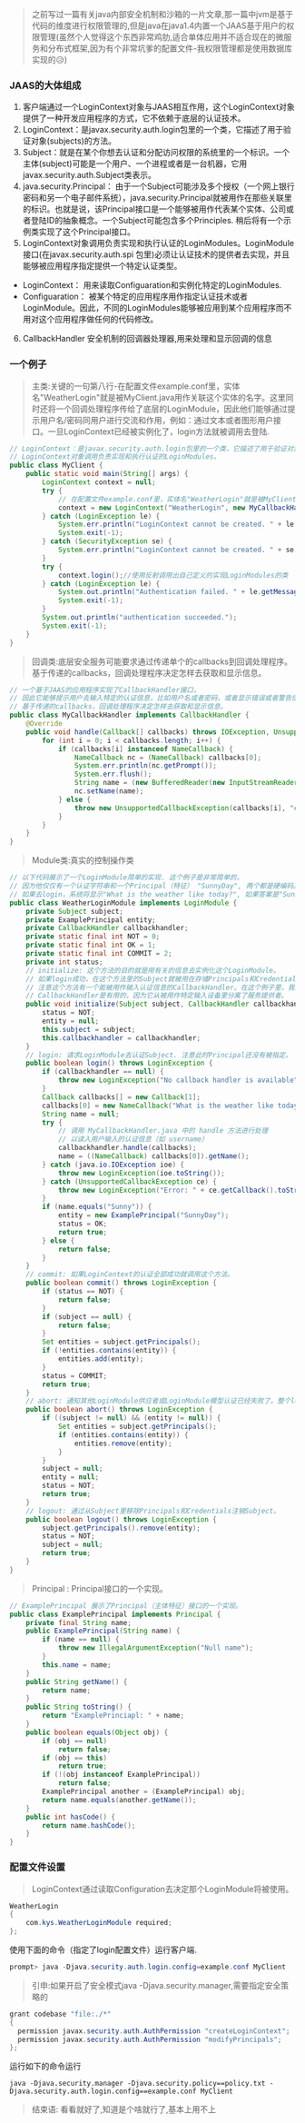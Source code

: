> 之前写过一篇有关java内部安全机制和沙箱的一片文章,那一篇中jvm是基于代码的维度进行权限管理的,但是java在java1.4内置一个JAAS基于用户的权限管理(虽然个人觉得这个东西非常鸡肋,适合单体应用并不适合现在的微服务和分布式框架,因为有个非常坑爹的配置文件-我权限管理都是使用数据库实现的:disappointed_relieved:)

### JAAS的大体组成

1. 客户端通过一个LoginContext对象与JAAS相互作用，这个LoginContext对象提供了一种开发应用程序的方式，它不依赖于底层的认证技术。
2. LoginContext：是javax.security.auth.login包里的一个类，它描述了用于验证对象(subjects)的方法。
3. Subject：就是在某个你想去认证和分配访问权限的系统里的一个标识。一个主体(subject)可能是一个用户、一个进程或者是一台机器，它用javax.security.auth.Subject类表示。
4. java.security.Principal： 由于一个Subject可能涉及多个授权（一个网上银行密码和另一个电子邮件系统），java.security.Principal就被用作在那些关联里的标识。也就是说，该Principal接口是一个能够被用作代表某个实体、公司或者登陆ID的抽象概念。一个Subject可能包含多个Principles. 稍后将有一个示例类实现了这个Principal接口。
5. LoginContext对象调用负责实现和执行认证的LoginModules。LoginModule接口(在javax.security.auth.spi 包里)必须让认证技术的提供者去实现，并且能够被应用程序指定提供一个特定认证类型。
 - LoginContext： 用来读取Configuaration和实例化特定的LoginModules.
 - Configuaration： 被某个特定的应用程序用作指定认证技术或者LoginModule。因此，不同的LoginModules能够被应用到某个应用程序而不用对这个应用程序做任何的代码修改。
6. CallbackHandler 安全机制的回调器处理器,用来处理和显示回调的信息
### 一个例子

> 主类:关键的一句第八行-在配置文件example.conf里，实体名"WeatherLogin"就是被MyClient.java用作关联这个实体的名字。这里同时还将一个回调处理程序传给了底层的LoginModule，因此他们能够通过提示用户名/密码同用户进行交流和作用，例如：通过文本或者图形用户接口。一旦LoginContext已经被实例化了，login方法就被调用去登陆.

```java
// LoginContext：是javax.security.auth.login包里的一个类，它描述了用于验证对象(subjects)的方法。  
// LoginContext对象调用负责实现和执行认证的LoginModules。  
public class MyClient {
	public static void main(String[] args) {
		LoginContext context = null;
		try {
			// 在配置文件example.conf里，实体名"WeatherLogin"就是被MyClient.java用作关联这个实体的名字。
			context = new LoginContext("WeatherLogin", new MyCallbackHandler());
		} catch (LoginException le) {
			System.err.println("LoginContext cannot be created. " + le.getMessage());
			System.exit(-1);
		} catch (SecurityException se) {
			System.err.println("LoginContext cannot be created. " + se.getMessage());
		}
		try {
			context.login();//使用反射调用出自己定义的实现LoginModules的类
		} catch (LoginException le) {
			System.out.println("Authentication failed. " + le.getMessage());
			System.exit(-1);
		}
		System.out.println("authentication succeeded.");
		System.exit(-1);
	}
}
```

> 回调类:底层安全服务可能要求通过传递单个的callbacks到回调处理程序。基于传递的callbacks，回调处理程序决定怎样去获取和显示信息。

```java
// 一个基于JAAS的应用程序实现了CallbackHandler接口，  
// 因此它能够提示用户去输入特定的认证信息，比如用户名或者密码，或者显示错误或者警告信息。  
// 基于传递的callbacks，回调处理程序决定怎样去获取和显示信息。  
public class MyCallbackHandler implements CallbackHandler {
	@Override
	public void handle(Callback[] callbacks) throws IOException, UnsupportedCallbackException {
		for (int i = 0; i < callbacks.length; i++) {
			if (callbacks[i] instanceof NameCallback) {
				NameCallback nc = (NameCallback) callbacks[0];
				System.err.println(nc.getPrompt());
				System.err.flush();
				String name = (new BufferedReader(new InputStreamReader(System.in))).readLine();
				nc.setName(name);
			} else {
				throw new UnsupportedCallbackException(callbacks[i], "callback handler not support");
			}
		}
	}
}
```

>Module类:真实的控制操作类

```java
// 以下代码展示了一个LoginModule简单的实现. 这个例子是非常简单的，  
// 因为他仅仅有一个认证字符串和一个Principal（特征） "SunnyDay", 两个都是硬编码。  
// 如果去login，系统将显示"What is the weather like today?", 如果答案是"Sunny", 用户就能通过。  
public class WeatherLoginModule implements LoginModule {
	private Subject subject;
	private ExamplePrincipal entity;
	private CallbackHandler callbackhandler;
	private static final int NOT = 0;
	private static final int OK = 1;
	private static final int COMMIT = 2;
	private int status;
	// initialize: 这个方法的目的就是用有关的信息去实例化这个LoginModule。
	// 如果login成功，在这个方法里的Subject就被用在存储Principals和Credentials.
	// 注意这个方法有一个能被用作输入认证信息的CallbackHandler。在这个例子里，我没有用CallbackHandler.
	// CallbackHandler是有用的，因为它从被用作特定输入设备里分离了服务提供者。
	public void initialize(Subject subject, CallbackHandler callbackhandler, Map state, Map options) {
		status = NOT;
		entity = null;
		this.subject = subject;
		this.callbackhandler = callbackhandler;
	}
	// login: 请求LoginModule去认证Subject. 注意此时Principal还没有被指定。
	public boolean login() throws LoginException {
		if (callbackhandler == null) {
			throw new LoginException("No callback handler is available");
		}
		Callback callbacks[] = new Callback[1];
		callbacks[0] = new NameCallback("What is the weather like today?");
		String name = null;
		try {
			// 调用 MyCallbackHandler.java 中的 handle 方法进行处理
			// 以读入用户输入的认证信息（如 username）
			callbackhandler.handle(callbacks);
			name = ((NameCallback) callbacks[0]).getName();
		} catch (java.io.IOException ioe) {
			throw new LoginException(ioe.toString());
		} catch (UnsupportedCallbackException ce) {
			throw new LoginException("Error: " + ce.getCallback().toString());
		}
		if (name.equals("Sunny")) {
			entity = new ExamplePrincipal("SunnyDay");
			status = OK;
			return true;
		} else {
			return false;
		}
	}
	// commit: 如果LoginContext的认证全部成功就调用这个方法。
	public boolean commit() throws LoginException {
		if (status == NOT) {
			return false;
		}
		if (subject == null) {
			return false;
		}
		Set entities = subject.getPrincipals();
		if (!entities.contains(entity)) {
			entities.add(entity);
		}
		status = COMMIT;
		return true;
	}
	// abort: 通知其他LoginModule供应者或LoginModule模型认证已经失败了。整个login将失败。
	public boolean abort() throws LoginException {
		if ((subject != null) && (entity != null)) {
			Set entities = subject.getPrincipals();
			if (entities.contains(entity)) {
				entities.remove(entity);
			}
		}
		subject = null;
		entity = null;
		status = NOT;
		return true;
	}
	// logout: 通过从Subject里移除Principals和Credentials注销Subject。
	public boolean logout() throws LoginException {
		subject.getPrincipals().remove(entity);
		status = NOT;
		subject = null;
		return true;
	}
}
```

> Principal : Principal接口的一个实现。

```java
// ExamplePrincipal 展示了Principal（主体特征）接口的一个实现。   
public class ExamplePrincipal implements Principal {
	private final String name;
	public ExamplePrincipal(String name) {
		if (name == null) {
			throw new IllegalArgumentException("Null name");
		}
		this.name = name;
	}
	public String getName() {
		return name;
	}
	public String toString() {
		return "ExamplePrinciapl: " + name;
	}
	public boolean equals(Object obj) {
		if (obj == null)
			return false;
		if (obj == this)
			return true;
		if (!(obj instanceof ExamplePrincipal))
			return false;
		ExamplePrincipal another = (ExamplePrincipal) obj;
		return name.equals(another.getName());
	}
	public int hasCode() {
		return name.hashCode();
	}
}
```

### 配置文件设置

> LoginContext通过读取Configuration去决定那个LoginModule将被使用。

```java
WeatherLogin
{
    com.kys.WeatherLoginModule required;
};
```

使用下面的命令（指定了login配置文件）运行客户端.

```java
prompt> java -Djava.security.auth.login.config=example.conf MyClient
```

> 引申:如果开启了安全模式java -Djava.security.manager,需要指定安全策略的

```java
grant codebase "file:./*"
{
  permission javax.security.auth.AuthPermission "createLoginContext";
  permission javax.security.auth.AuthPermission "modifyPrincipals";
};
```
运行如下的命令运行
```shell
java -Djava.security.manager -Djava.security.policy==policy.txt -Djava.security.auth.login.config==example.conf MyClient
```

>结束语: 看看就好了,知道是个啥就行了,基本上用不上

